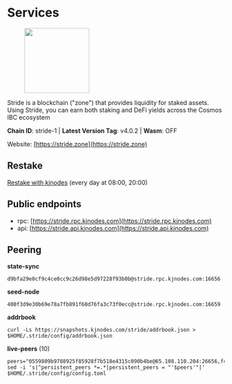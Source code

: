 # Services

<figure><img src="https://raw.githubusercontent.com/kj89/testnet_manuals/main/pingpub/logos/stride.png" width="150" alt=""><figcaption></figcaption></figure>

Stride is a blockchain ("zone") that provides liquidity for staked assets.  Using Stride, you can earn both staking and DeFi yields across the Cosmos IBC ecosystem

**Chain ID**: stride-1 | **Latest Version Tag**: v4.0.2 | **Wasm**: OFF

Website: [https://stride.zone](https://stride.zone)

## Restake

[Restake with kjnodes](https://restake.app/stride/stridevaloper1j8gkhtllnp252l6g6zwzea30e7pvzqttr9768n) (every day at 08:00, 20:00)
## Public endpoints

* rpc: [https://stride.rpc.kjnodes.com](https://stride.rpc.kjnodes.com)
* api: [https://stride.api.kjnodes.com](https://stride.api.kjnodes.com)

## Peering

**state-sync**

```
d9bfa29e0cf9c4ce0cc9c26d98e5d97228f93b0b@stride.rpc.kjnodes.com:16656
```

**seed-node**

```
400f3d9e30b69e78a7fb891f60d76fa3c73f0ecc@stride.rpc.kjnodes.com:16659
```

**addrbook**
```
curl -Ls https://snapshots.kjnodes.com/stride/addrbook.json > $HOME/.stride/config/addrbook.json
```

**live-peers** (10)
```
peers="0559809b9788925f85928f7b518e4315c090b4be@65.108.110.204:26656,f452fbafd9c5dd0ce7c0ecd6bf2ba413aedb88aa@65.108.229.244:36656,021974bdbb3108a706e97204434cc606a36e95b8@23.88.69.167:26767,463b1dc6903455575079572fb23407be586f2a4b@185.16.39.37:26656,233e06cfa51d53e186afe032e848f5c9f5cd4a01@83.171.248.3:26656,8e4e1f1e087c76c71c64e477e95495833da82aa2@135.181.173.139:26656,2f6a21a94be87df4c2a2d82683e6ea99b7b6b02b@50.21.173.78:26656,5093547fdf0430143ac66b4ee55d80e6542a6c10@217.174.247.163:26656,cc21cd5beebca219107c3cb31a01c21adb76670b@34.79.153.13:26656,d9bfa29e0cf9c4ce0cc9c26d98e5d97228f93b0b@65.109.88.38:16656"
sed -i 's|^persistent_peers *=.*|persistent_peers = "'$peers'"|' $HOME/.stride/config/config.toml
```
